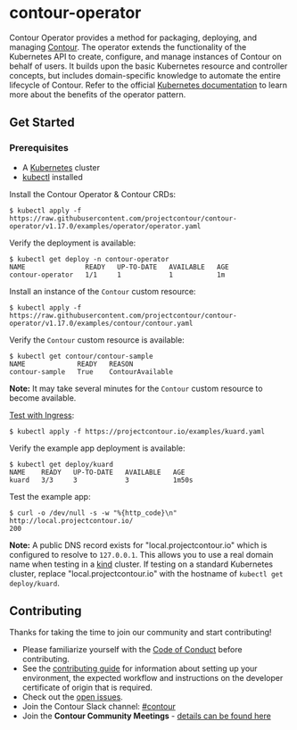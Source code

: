 # contour-operator
Contour Operator provides a method for packaging, deploying, and managing [Contour][1]. The operator extends the
functionality of the Kubernetes API to create, configure, and manage instances of Contour on behalf of users. It builds
upon the basic Kubernetes resource and controller concepts, but includes domain-specific knowledge to automate the
entire lifecycle of Contour. Refer to the official [Kubernetes documentation][2] to learn more about the benefits of the
operator pattern.

## Get Started

### Prerequisites

* A [Kubernetes](https://kubernetes.io/) cluster
* [kubectl](https://kubernetes.io/docs/tasks/tools/install-kubectl/) installed

Install the Contour Operator & Contour CRDs:
```
$ kubectl apply -f https://raw.githubusercontent.com/projectcontour/contour-operator/v1.17.0/examples/operator/operator.yaml
```

Verify the deployment is available:
```
$ kubectl get deploy -n contour-operator
NAME               READY   UP-TO-DATE   AVAILABLE   AGE
contour-operator   1/1     1            1           1m
```

Install an instance of the `Contour` custom resource:
```
$ kubectl apply -f https://raw.githubusercontent.com/projectcontour/contour-operator/v1.17.0/examples/contour/contour.yaml
```

Verify the `Contour` custom resource is available:
```
$ kubectl get contour/contour-sample
NAME             READY   REASON
contour-sample   True    ContourAvailable
```

__Note:__ It may take several minutes for the `Contour` custom resource to become available.

[Test with Ingress](https://projectcontour.io/docs/v1.17.0/deploy-options/#test-with-ingress):
```
$ kubectl apply -f https://projectcontour.io/examples/kuard.yaml
```

Verify the example app deployment is available:
```
$ kubectl get deploy/kuard
NAME    READY   UP-TO-DATE   AVAILABLE   AGE
kuard   3/3     3            3           1m50s
```

Test the example app:
```
$ curl -o /dev/null -s -w "%{http_code}\n" http://local.projectcontour.io/
200
```

**Note:** A public DNS record exists for "local.projectcontour.io" which is
configured to resolve to `127.0.0.1`. This allows you to use a real domain name
when testing in a [kind](https://kind.sigs.k8s.io/) cluster. If testing on a
standard Kubernetes cluster, replace "local.projectcontour.io" with the
hostname of `kubectl get deploy/kuard`.

## Contributing

Thanks for taking the time to join our community and start contributing!

- Please familiarize yourself with the
[Code of Conduct](https://github.com/projectcontour/contour/blob/v1.17.0/CODE_OF_CONDUCT.md) before contributing.
- See the [contributing guide](docs/CONTRIBUTING.md) for information about setting up your environment, the expected
workflow and instructions on the developer certificate of origin that is required.
- Check out the [open issues](https://github.com/projectcontour/contour-operator/issues).
- Join the Contour Slack channel: [#contour](https://kubernetes.slack.com/messages/contour/)
- Join the **Contour Community Meetings** - [details can be found here](https://projectcontour.io/community)

[1]: https://projectcontour.io/
[2]: https://kubernetes.io/docs/concepts/extend-kubernetes/operator/
